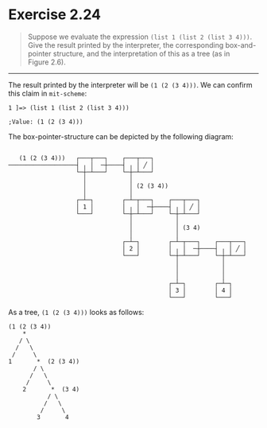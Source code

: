 # Exercise 2.24

> Suppose we evaluate the expression `(list 1 (list 2 (list 3 4)))`.
> Give the result printed by the interpreter, the corresponding box-and-pointer structure, and the interpretation of this as a tree (as in Figure 2.6).

---

The result printed by the interpreter will be `(1 (2 (3 4)))`.
We can confirm this claim in `mit-scheme`:
```text
1 ]=> (list 1 (list 2 (list 3 4)))

;Value: (1 (2 (3 4)))
```

The box-pointer-structure can be depicted by the following diagram:
```text

   (1 (2 (3 4)))   ┌───┬───┐    ┌───┬───┐
───────────────────┤ ╷ │  ─┼────┤ ╷ │ ╱ │
                   └─┼─┴───┘    └─┼─┴───┘
                     │            │
                     │            │ (2 (3 4))
                     │            │
                   ┌─┴─┐        ┌─┴─┬───┐    ┌───┬───┐
                   │ 1 │        │ ╷ │  ─┼────┤ ╷ │ ╱ │
                   └───┘        └─┼─┴───┘    └─┼─┴───┘
                                  │            │
                                  │            │ (3 4)
                                  │            │
                                ┌─┴─┐        ┌─┴─┬───┐    ┌───┬───┐
                                │ 2 │        │ ╷ │  ─┼────┤ ╷ │ ╱ │
                                └───┘        └─┼─┴───┘    └─┼─┴───┘
                                               │            │
                                               │            │
                                               │            │
                                             ┌─┴─┐        ┌─┴─┐
                                             │ 3 │        │ 4 │
                                             └───┘        └───┘
```

As a tree, `(1 (2 (3 4)))` looks as follows:
```text
(1 (2 (3 4))
    *
   / \
  /   \
 /     \
1       *  (2 (3 4))
       / \
      /   \
     /     \
    2       *  (3 4)
           / \
          /   \
         /     \
        3       4
```
